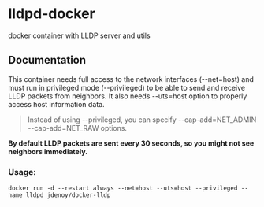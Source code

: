 # lldpd-docker
docker container with LLDP server and utils

## Documentation
This container needs full access to the network interfaces (--net=host) and must run in privileged mode (--privileged) to be able to send and receive LLDP packets from neighbors. It also needs --uts=host 
option to properly access host information data.

> Instead of using --privileged, you can specify --cap-add=NET_ADMIN --cap-add=NET_RAW options.

**By default LLDP packets are sent every 30 seconds, so you might not see neighbors immediately.**

### Usage: ###

	docker run -d --restart always --net=host --uts=host --privileged --name lldpd jdenoy/docker-lldp

